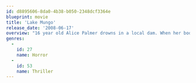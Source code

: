 ```yaml
---
id: d8895606-8da0-4b38-b050-2348dcf3364e
blueprint: movie
title: 'Lake Mungo'
release_date: '2008-06-17'
overview: "16 year old Alice Palmer drowns in a local dam. When her body is recovered and, her grieving family buries her. The family experiences a series of strange, inexplicable events centered in and around their home. Unsettled, the Palmers seek the help of psychic and parapsychologist, Ray Kemeny. Ray discovers that Alice led a secret, double life. At Lake Mungo, Alice's secret past emerges."
genres:
  -
    id: 27
    name: Horror
  -
    id: 53
    name: Thriller
---
```

